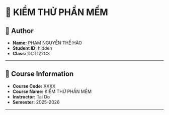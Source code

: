 # 📘 KIỂM THỬ PHẦN MỀM

## 👤 Author

- **Name:** PHẠM NGUYỄN THẾ HÀO
- **Student ID:** hidden
- **Class:** DCT122C3

---

## 📖 Course Information

- **Course Code:** XXXX
- **Course Name:** KIỂM THỬ PHẦN MỀM
- **Instructor:** Tai Do
- **Semester:** 2025-2026

---
